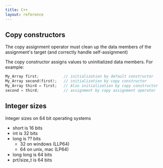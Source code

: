 ```yaml
---
title: C++
layout: reference
---
```


## Copy constructors
The copy assignment operator must clean up the data members of the assignment's target (and correctly handle self-assignment)

The copy constructor assigns values to uninitialized data members.
For example:
```cpp
My_Array first;           // initialization by default constructor
My_Array second(first);   // initialization by copy constructor
My_Array third = first;   // Also initialization by copy constructor
second = third;           // assignment by copy assignment operator
```

## Integer sizes
Integer sizes on 64 bit operating systems

* short  is 16 bits
* int  is 32 bits
* long is ?? bits
	* 32 on windows (LLP64)
	* 64 on unix, mac (LP64)
* long long is 64 bits
* prt/size_t  is 64 bits
